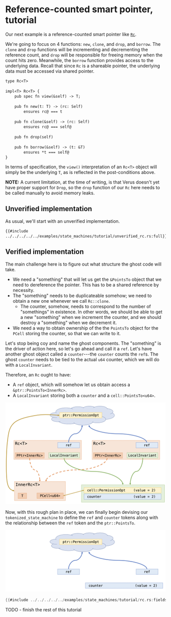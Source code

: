 # Reference-counted smart pointer, tutorial

Our next example is a reference-counted smart pointer like
[`Rc`](https://doc.rust-lang.org/std/rc/struct.Rc.html).

We're going to focus on 4 functions: `new`, `clone`, and `drop`, and `borrow`.
The `clone` and `drop` functions will be incrementing and decrementing
the reference count, and `drop` will be responsible for freeing memory when
the count hits zero.
Meanwhile, the `borrow` function provides access to the underlying data.
Recall that since `Rc` is a shareable pointer, the underlying data must be
accessed via shared pointer.

```rust,ignore
type Rc<T>

impl<T> Rc<T> {
    pub spec fn view(&self) -> T;

    pub fn new(t: T) -> (rc: Self)
        ensures rc@ === t

    pub fn clone(&self) -> (rc: Self)
        ensures rc@ === self@

    pub fn drop(self)

    pub fn borrow(&self) -> (t: &T)
        ensures *t === self@
}
```

In terms of specification, the `view()` interpretation of an `Rc<T>` object
will simply be the underlying `T`, as is reflected in the post-conditions above.

**NOTE:** A current limitation, at the time of writing, is that
Verus doesn't yet have proper support for `Drop`,
so the `drop` function of our `Rc` here needs to be called manually to avoid
memory leaks.

## Unverified implementation

As usual, we'll start with an unverified implementation.

```rust,ignore
{{#include ../../../../../examples/state_machines/tutorial/unverified_rc.rs:full}}
```

## Verified implementation

The main challenge here is to figure out what structure the ghost code will take.

 * We need a "something" that will let us get the `&PointsTo` object that we need
    to dereference the pointer. This has to be a shared reference by necessity.
 * The "something" needs to be duplicateable somehow; we need to obtain a new one whenever
    we call `Rc::clone`.
     * The counter, somehow, needs to correspond to the number of "somethings" in existence.
       In other words, we should be able to get a new "something" when we increment
       the counter, and we should destroy a "something" when we decrement it.
 * We need a way to obtain ownership of the the `PointsTo` object for the `PCell`
    storing the counter, so that we can write to it.

Let's stop being coy and name the ghost components. The "something" is the driver of action
here, so let's go ahead and call it a `ref`.
Let's have another ghost object called a `counter`---the `counter` counts the `ref`s.
The ghost `counter` needs to be tied to the actual `u64` counter,
which we will do with a `LocalInvariant`.

Therefore, an `Rc` ought to have:

 * A `ref` object, which will somehow let us obtain access a `&ptr::PointsTo<InnerRc>`.
 * A `LocalInvariant` storing both a `counter` and a `cell::PointsTo<u64>`.

![Graphic visualization of the ghost structure of the Rc](../graphics/rc-ghost-diagram.png)

Now, with this rough plan in place, we can finally begin devising our `tokenized_state_machine`
to define the `ref` and `counter` tokens along with the relationship between the
`ref` token and the `ptr::PointsTo`.

![Graphic visualization of the ghost structure of the Rc](../graphics/rc-ghost-diagram-ghost-only.png)

```rust
{{#include ../../../../../examples/state_machines/tutorial/rc.rs:fields}}
```

TODO - finish the rest of this tutorial
